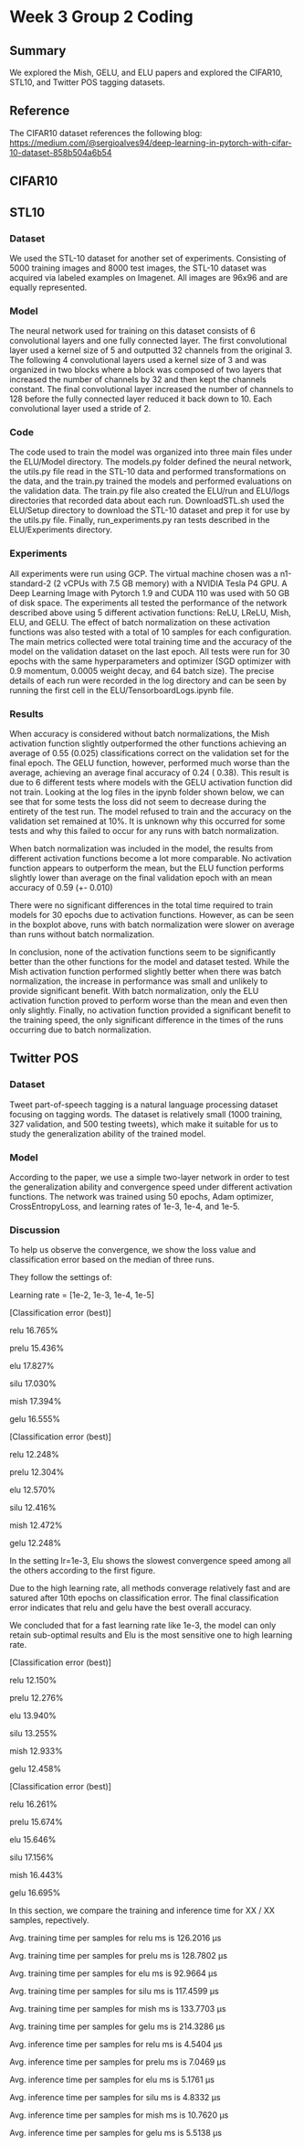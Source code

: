 # Week 3 Group 2 Coding

## Summary

We explored the Mish, GELU, and ELU papers and explored the CIFAR10, STL10, and Twitter POS tagging datasets. 

## Reference

The CIFAR10 dataset references the following blog: https://medium.com/@sergioalves94/deep-learning-in-pytorch-with-cifar-10-dataset-858b504a6b54

## CIFAR10

## STL10

### Dataset

We used the STL-10 dataset for another set of experiments. Consisting of 5000 training images and 8000 test images, the STL-10 dataset was acquired via labeled examples on Imagenet. All images are 96x96 and are equally represented.

### Model

The neural network used for training on this dataset consists of 6 convolutional layers and one fully connected layer. The first convolutional layer used a kernel size of 5 and outputted 32 channels from the original 3. The following 4 convolutional layers used a kernel size of 3 and was organized in two blocks where a block was composed of two layers that increased the number of channels by 32 and then kept the channels constant. The final convolutional layer increased the number of channels to 128 before the fully connected layer reduced it back down to 10. Each convolutional layer used a stride of 2.

### Code

The code used to train the model was organized into three main files under the ELU/Model directory. The models.py folder defined the neural network, the utils.py file read in the STL-10 data and performed transformations on the data, and the train.py trained the models and performed evaluations on the validation data. The train.py file also created the ELU/run and ELU/logs directories that recorded data about each run. DownloadSTL.sh used the ELU/Setup directory to download the STL-10 dataset and prep it for use by the utils.py file. Finally, run_experiments.py ran tests described in the ELU/Experiments directory.

### Experiments

All experiments were run using GCP. The virtual machine chosen was a n1-standard-2 (2 vCPUs with 7.5 GB memory) with a NVIDIA Tesla P4 GPU. A Deep Learning Image with Pytorch 1.9 and CUDA 110 was used with 50 GB of disk space. The experiments all tested the performance of the network described above using 5 different activation functions: ReLU, LReLU, Mish, ELU, and GELU. The effect of batch normalization on these activation functions was also tested with a total of 10 samples for each configuration. The main metrics collected were total training time and the accuracy of the model on the validation dataset on the last epoch. All tests were run for 30 epochs with the same hyperparameters and optimizer (SGD optimizer with 0.9 momentum, 0.0005 weight decay, and 64 batch size). The precise details of each run were recorded in the log directory and can be seen by running the first cell in the ELU/TensorboardLogs.ipynb file.

### Results

When accuracy is considered without batch normalizations, the Mish activation function slightly outperformed the other functions achieving an average of 0.55 (0.025) classifications correct on the validation set for the final epoch. The GELU function, however, performed much worse than the average, achieving an average final accuracy of 0.24 ( 0.38). This result is due to 6 different tests where models with the GELU activation function did not train. Looking at the log files in the ipynb folder shown below, we can see that for some tests the loss did not seem to decrease during the entirety of the test run. The model refused to train and the accuracy on the validation set remained at 10%. It is unknown why this occurred for some tests and why this failed to occur for any runs with batch normalization.

When batch normalization was included in the model, the results from different activation functions become a lot more comparable. No activation function appears to outperform the mean, but the ELU function performs slightly lower than average on the final validation epoch with an mean accuracy of 0.59 (+- 0.010)

There were no significant differences in the total time required to train models for 30 epochs due to activation functions. However, as can be seen in the boxplot above, runs with batch normalization were slower on average than runs without batch normalization.

In conclusion, none of the activation functions seem to be significantly better than the other functions for the model and dataset tested. While the Mish activation function performed slightly better when there was batch normalization, the increase in performance was small and unlikely to provide significant benefit. With batch normalization, only the ELU activation function proved to perform worse than the mean and even then only slightly. Finally, no activation function provided a significant benefit to the training speed, the only significant difference in the times of the runs occurring due to batch normalization.

## Twitter POS

### Dataset

Tweet part-of-speech tagging is a natural language processing dataset focusing on tagging words. The dataset is relatively small (1000 training, 327 validation, and 500 testing tweets), which make it suitable for us to study the generalization ability of the trained model.

### Model

According to the paper, we use a simple two-layer network in order to test the generalization ability and convergence speed under different activation functions. The network was trained using 50 epochs, Adam optimizer, CrossEntropyLoss, and learning rates of 1e-3, 1e-4, and 1e-5. 

### Discussion

To help us observe the convergence, we show the loss value and classification error based on the median of three runs.

They follow the settings of:

Learning rate = [1e-2, 1e-3, 1e-4, 1e-5]

[Classification error (best)]

relu 	 16.765%

prelu 	 15.436%

elu 	 17.827%

silu 	 17.030%

mish 	 17.394%

gelu 	 16.555%

[Classification error (best)]

relu 	 12.248%

prelu 	 12.304%

elu 	 12.570%

silu 	 12.416%

mish 	 12.472%

gelu 	 12.248%


In the setting lr=1e-3, Elu shows the slowest convergence speed among all the others according to the first figure.

Due to the high learning rate, all methods converage relatively fast and are satured after 10th epochs on classification error. The final classification error indicates that relu and gelu have the best overall accuracy.

We concluded that for a fast learning rate like 1e-3, the model can only retain sub-optimal results and Elu is the most sensitive one to high learning rate.

[Classification error (best)]

relu 	 12.150%

prelu 	 12.276%

elu 	 13.940%

silu 	 13.255%

mish 	 12.933%

gelu 	 12.458%

[Classification error (best)]

relu 	 16.261%

prelu 	 15.674%

elu 	 15.646%

silu 	 17.156%

mish 	 16.443%

gelu 	 16.695%


In this section, we compare the training and inference time for XX / XX samples, repectively.

Avg. training time per samples for relu ms is 126.2016 μs

Avg. training time per samples for prelu ms is 128.7802 μs

Avg. training time per samples for elu ms is 92.9664 μs

Avg. training time per samples for silu ms is 117.4599 μs

Avg. training time per samples for mish ms is 133.7703 μs

Avg. training time per samples for gelu ms is 214.3286 μs


Avg. inference time per samples for relu ms is 4.5404 μs

Avg. inference time per samples for prelu ms is 7.0469 μs

Avg. inference time per samples for elu ms is 5.1761 μs

Avg. inference time per samples for silu ms is 4.8332 μs

Avg. inference time per samples for mish ms is 10.7620 μs

Avg. inference time per samples for gelu ms is 5.5138 μs
